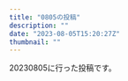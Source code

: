 ```yaml
---
title: "0805の投稿"
description: ""
date: "2023-08-05T15:20:27Z"
thumbnail: ""
---
```

20230805に行った投稿です。
<!--more-->
